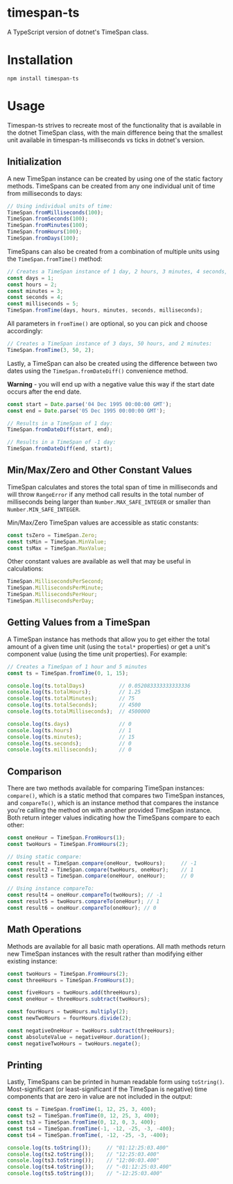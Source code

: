 # timespan-ts
A TypeScript version of dotnet's TimeSpan class.

# Installation
```
npm install timespan-ts
```

# Usage

Timespan-ts strives to recreate most of the functionality that is available in the dotnet TimeSpan class, with the main difference being that the smallest unit available in timespan-ts milliseconds vs ticks in dotnet's version.

## Initialization
A new TimeSpan instance can be created by using one of the static factory methods. TimeSpans can be created from any one individual unit of time from milliseconds to days:

```typescript
// Using individual units of time:
TimeSpan.fromMilliseconds(100);
TimeSpan.fromSeconds(100);
TimeSpan.fromMinutes(100);
TimeSpan.fromHours(100);
TimeSpan.fromDays(100);
```

TimeSpans can also be created from a combination of multiple units using the `TimeSpan.fromTime()` method:
```typescript
// Creates a TimeSpan instance of 1 day, 2 hours, 3 minutes, 4 seconds, and 5 milliseconds:
const days = 1;
const hours = 2;
const minutes = 3;
const seconds = 4;
const milliseconds = 5;
TimeSpan.fromTime(days, hours, minutes, seconds, milliseconds);
```

All parameters in `fromTime()` are optional, so you can pick and choose accordingly:
```typescript
// Creates a TimeSpan instance of 3 days, 50 hours, and 2 minutes:
TimeSpan.fromTime(3, 50, 2);
```

Lastly, a TimeSpan can also be created using the difference between two dates using the `TimeSpan.fromDateDiff()` convenience method.

**Warning** - you will end up with a negative value this way if the start date occurs after the end date.
```typescript
const start = Date.parse('04 Dec 1995 00:00:00 GMT');
const end = Date.parse('05 Dec 1995 00:00:00 GMT');

// Results in a TimeSpan of 1 day:
TimeSpan.fromDateDiff(start, end);

// Results in a TimeSpan of -1 day:
TimeSpan.fromDateDiff(end, start);
```

## Min/Max/Zero and Other Constant Values

TimeSpan calculates and stores the total span of time in milliseconds and will throw `RangeError` if any method call results in the total number of milliseconds being larger than `Number.MAX_SAFE_INTEGER` or smaller than `Number.MIN_SAFE_INTEGER`. 

Min/Max/Zero TimeSpan values are accessible as static constants:
```typescript
const tsZero = TimeSpan.Zero;
const tsMin = TimeSpan.MinValue;
const tsMax = TimeSpan.MaxValue;
```

Other constant values are available as well that may be useful in calculations:
```typescript
TimeSpan.MillisecondsPerSecond;
TimeSpan.MillisecondsPerMinute;
TimeSpan.MillisecondsPerHour;
TimeSpan.MillisecondsPerDay;
```

## Getting Values from a TimeSpan

A TimeSpan instance has methods that allow you to get either the total amount of a given time unit (using the `total*` properties) or get a unit's component value (using the time unit properties). For example:

```typescript
// Creates a TimeSpan of 1 hour and 5 minutes
const ts = TimeSpan.fromTime(0, 1, 15);

console.log(ts.totalDays)           // 0.052083333333333336
console.log(ts.totalHours);         // 1.25
console.log(ts.totalMinutes);       // 75
console.log(ts.totalSeconds);       // 4500
console.log(ts.totalMilliseconds);  // 4500000

console.log(ts.days)                // 0
console.log(ts.hours)               // 1
console.log(ts.minutes);            // 15
console.log(ts.seconds);            // 0
console.log(ts.milliseconds);       // 0
```

## Comparison

There are two methods available for comparing TimeSpan instances: `compare()`, which is a static method that compares two TimeSpan instances, and `compareTo()`, which is an instance method that compares the instance you're calling the method on with another provided TimeSpan instance. Both return integer values indicating how the TimeSpans compare to each other:

```typescript
const oneHour = TimeSpan.FromHours(1);
const twoHours = TimeSpan.FromHours(2);

// Using static compare:
const result = TimeSpan.compare(oneHour, twoHours);     // -1
const result2 = TimeSpan.compare(twoHours, oneHour);    // 1
const result3 = TimeSpan.compare(oneHour, oneHour);     // 0

// Using instance compareTo:
const result4 = oneHour.compareTo(twoHours); // -1
const result5 = twoHours.compareTo(oneHour); // 1
const result6 = oneHour.compareTo(oneHour); // 0
```

## Math Operations

Methods are available for all basic math operations. All math methods return new TimeSpan instances with the result rather than modifying either existing instance:

```typescript
const twoHours = TimeSpan.FromHours(2);
const threeHours = TimeSpan.FromHours(3);

const fiveHours = twoHours.add(threeHours); 
const oneHour = threeHours.subtract(twoHours);

const fourHours = twoHours.multiply(2);
const newTwoHours = fourHours.divide(2); 

const negativeOneHour = twoHours.subtract(threeHours);
const absoluteValue = negativeHour.duration();
const negativeTwoHours = twoHours.negate();
```

## Printing

Lastly, TimeSpans can be printed in human readable form using `toString()`. Most-significant (or least-significant if the TimeSpan is negative) time components that are zero in value are not included in the output:
```typescript
const ts = TimeSpan.fromTime(1, 12, 25, 3, 400);
const ts2 = TimeSpan.fromTime(0, 12, 25, 3, 400);
const ts3 = TimeSpan.fromTime(0, 12, 0, 3, 400);
const ts4 = TimeSpan.fromTime(-1, -12, -25, -3, -400);
const ts4 = TimeSpan.fromTime(, -12, -25, -3, -400);

console.log(ts.toString());     // "01:12:25:03.400" 
console.log(ts2.toString());    // "12:25:03.400" 
console.log(ts3.toString());    // "12:00:03.400"
console.log(ts4.toString());    // "-01:12:25:03.400"
console.log(ts5.toString());    // "-12:25:03.400"
```


